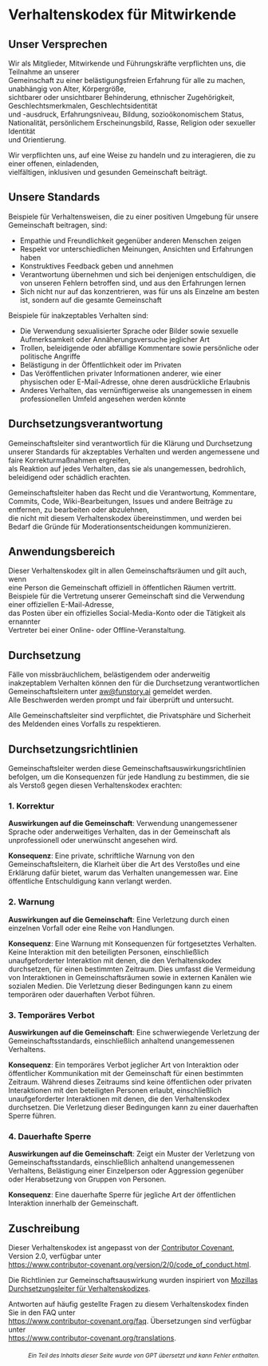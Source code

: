 # Verhaltenskodex für Mitwirkende

## Unser Versprechen

Wir als Mitglieder, Mitwirkende und Führungskräfte verpflichten uns, die Teilnahme an unserer  
Gemeinschaft zu einer belästigungsfreien Erfahrung für alle zu machen, unabhängig von Alter, Körpergröße,  
sichtbarer oder unsichtbarer Behinderung, ethnischer Zugehörigkeit, Geschlechtsmerkmalen, Geschlechtsidentität  
und -ausdruck, Erfahrungsniveau, Bildung, sozioökonomischem Status,  
Nationalität, persönlichem Erscheinungsbild, Rasse, Religion oder sexueller Identität  
und Orientierung.  

Wir verpflichten uns, auf eine Weise zu handeln und zu interagieren, die zu einer offenen, einladenden,  
vielfältigen, inklusiven und gesunden Gemeinschaft beiträgt.

## Unsere Standards

Beispiele für Verhaltensweisen, die zu einer positiven Umgebung für unsere Gemeinschaft beitragen, sind:

* Empathie und Freundlichkeit gegenüber anderen Menschen zeigen
* Respekt vor unterschiedlichen Meinungen, Ansichten und Erfahrungen haben
* Konstruktives Feedback geben und annehmen
* Verantwortung übernehmen und sich bei denjenigen entschuldigen, die von unseren Fehlern betroffen sind, und aus den Erfahrungen lernen
* Sich nicht nur auf das konzentrieren, was für uns als Einzelne am besten ist, sondern auf die gesamte Gemeinschaft

Beispiele für inakzeptables Verhalten sind:

* Die Verwendung sexualisierter Sprache oder Bilder sowie sexuelle Aufmerksamkeit oder Annäherungsversuche jeglicher Art
* Trollen, beleidigende oder abfällige Kommentare sowie persönliche oder politische Angriffe
* Belästigung in der Öffentlichkeit oder im Privaten
* Das Veröffentlichen privater Informationen anderer, wie einer physischen oder E-Mail-Adresse, ohne deren ausdrückliche Erlaubnis
* Anderes Verhalten, das vernünftigerweise als unangemessen in einem professionellen Umfeld angesehen werden könnte

## Durchsetzungsverantwortung

Gemeinschaftsleiter sind verantwortlich für die Klärung und Durchsetzung unserer Standards für akzeptables Verhalten und werden angemessene und faire Korrekturmaßnahmen ergreifen,  
als Reaktion auf jedes Verhalten, das sie als unangemessen, bedrohlich, beleidigend oder schädlich erachten.

Gemeinschaftsleiter haben das Recht und die Verantwortung, Kommentare, Commits, Code, Wiki-Bearbeitungen, Issues und andere Beiträge zu entfernen, zu bearbeiten oder abzulehnen,  
die nicht mit diesem Verhaltenskodex übereinstimmen, und werden bei Bedarf die Gründe für Moderationsentscheidungen kommunizieren.

## Anwendungsbereich

Dieser Verhaltenskodex gilt in allen Gemeinschaftsräumen und gilt auch, wenn  
eine Person die Gemeinschaft offiziell in öffentlichen Räumen vertritt.  
Beispiele für die Vertretung unserer Gemeinschaft sind die Verwendung einer offiziellen E-Mail-Adresse,  
das Posten über ein offizielles Social-Media-Konto oder die Tätigkeit als ernannter  
Vertreter bei einer Online- oder Offline-Veranstaltung.

## Durchsetzung

Fälle von missbräuchlichem, belästigendem oder anderweitig inakzeptablem Verhalten können den für die Durchsetzung verantwortlichen Gemeinschaftsleitern unter aw@funstory.ai gemeldet werden.  
Alle Beschwerden werden prompt und fair überprüft und untersucht.

Alle Gemeinschaftsleiter sind verpflichtet, die Privatsphäre und Sicherheit des Meldenden eines Vorfalls zu respektieren.

## Durchsetzungsrichtlinien

Gemeinschaftsleiter werden diese Gemeinschaftsauswirkungsrichtlinien befolgen, um die Konsequenzen für jede Handlung zu bestimmen, die sie als Verstoß gegen diesen Verhaltenskodex erachten:

### 1. Korrektur

**Auswirkungen auf die Gemeinschaft**: Verwendung unangemessener Sprache oder anderweitiges Verhalten, das in der Gemeinschaft als unprofessionell oder unerwünscht angesehen wird.

**Konsequenz**: Eine private, schriftliche Warnung von den Gemeinschaftsleitern, die Klarheit über die Art des Verstoßes und eine Erklärung dafür bietet, warum das Verhalten unangemessen war. Eine öffentliche Entschuldigung kann verlangt werden.

### 2. Warnung

**Auswirkungen auf die Gemeinschaft**: Eine Verletzung durch einen einzelnen Vorfall oder eine Reihe von Handlungen.

**Konsequenz**: Eine Warnung mit Konsequenzen für fortgesetztes Verhalten. Keine Interaktion mit den beteiligten Personen, einschließlich unaufgeforderter Interaktion mit denen, die den Verhaltenskodex durchsetzen, für einen bestimmten Zeitraum. Dies umfasst die Vermeidung von Interaktionen in Gemeinschaftsräumen sowie in externen Kanälen wie sozialen Medien. Die Verletzung dieser Bedingungen kann zu einem temporären oder dauerhaften Verbot führen.

### 3. Temporäres Verbot

**Auswirkungen auf die Gemeinschaft**: Eine schwerwiegende Verletzung der Gemeinschaftsstandards, einschließlich anhaltend unangemessenen Verhaltens.

**Konsequenz**: Ein temporäres Verbot jeglicher Art von Interaktion oder öffentlicher Kommunikation mit der Gemeinschaft für einen bestimmten Zeitraum. Während dieses Zeitraums sind keine öffentlichen oder privaten Interaktionen mit den beteiligten Personen erlaubt, einschließlich unaufgeforderter Interaktionen mit denen, die den Verhaltenskodex durchsetzen. Die Verletzung dieser Bedingungen kann zu einer dauerhaften Sperre führen.

### 4. Dauerhafte Sperre

**Auswirkungen auf die Gemeinschaft**: Zeigt ein Muster der Verletzung von Gemeinschaftsstandards, einschließlich anhaltend unangemessenen Verhaltens, Belästigung einer Einzelperson oder Aggression gegenüber oder Herabsetzung von Gruppen von Personen.

**Konsequenz**: Eine dauerhafte Sperre für jegliche Art der öffentlichen Interaktion innerhalb der Gemeinschaft.

## Zuschreibung

Dieser Verhaltenskodex ist angepasst von der [Contributor Covenant][homepage],  
Version 2.0, verfügbar unter  
https://www.contributor-covenant.org/version/2/0/code_of_conduct.html.  

Die Richtlinien zur Gemeinschaftsauswirkung wurden inspiriert von [Mozillas Durchsetzungsleiter für Verhaltenskodizes](https://github.com/mozilla/diversity).  

[homepage]: https://www.contributor-covenant.org  

Antworten auf häufig gestellte Fragen zu diesem Verhaltenskodex finden Sie in den FAQ unter  
https://www.contributor-covenant.org/faq. Übersetzungen sind verfügbar unter  
https://www.contributor-covenant.org/translations.

<div align="right"> 
<h6><small>Ein Teil des Inhalts dieser Seite wurde von GPT übersetzt und kann Fehler enthalten.</small></h6>
